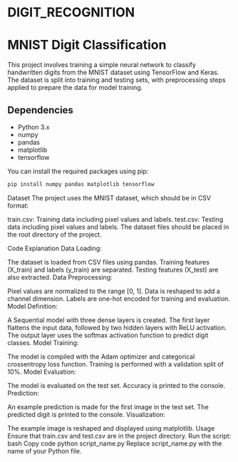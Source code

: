 # DIGIT_RECOGNITION
# MNIST Digit Classification

This project involves training a simple neural network to classify handwritten digits from the MNIST dataset using TensorFlow and Keras. The dataset is split into training and testing sets, with preprocessing steps applied to prepare the data for model training.

## Dependencies

- Python 3.x
- numpy
- pandas
- matplotlib
- tensorflow

You can install the required packages using pip:

```bash
pip install numpy pandas matplotlib tensorflow
```
Dataset
The project uses the MNIST dataset, which should be in CSV format:

train.csv: Training data including pixel values and labels.
test.csv: Testing data including pixel values and labels.
The dataset files should be placed in the root directory of the project.

Code Explanation
Data Loading:

The dataset is loaded from CSV files using pandas.
Training features (X_train) and labels (y_train) are separated.
Testing features (X_test) are also extracted.
Data Preprocessing:

Pixel values are normalized to the range [0, 1].
Data is reshaped to add a channel dimension.
Labels are one-hot encoded for training and evaluation.
Model Definition:

A Sequential model with three dense layers is created.
The first layer flattens the input data, followed by two hidden layers with ReLU activation.
The output layer uses the softmax activation function to predict digit classes.
Model Training:

The model is compiled with the Adam optimizer and categorical crossentropy loss function.
Training is performed with a validation split of 10%.
Model Evaluation:

The model is evaluated on the test set.
Accuracy is printed to the console.
Prediction:

An example prediction is made for the first image in the test set.
The predicted digit is printed to the console.
Visualization:

The example image is reshaped and displayed using matplotlib.
Usage
Ensure that train.csv and test.csv are in the project directory.
Run the script:
bash
Copy code
python script_name.py
Replace script_name.py with the name of your Python file.
